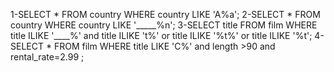 1-SELECT * FROM country WHERE country LIKE 'A%a'; 
2-SELECT * FROM country WHERE country LIKE '_____%n'; 
3-SELECT title FROM film WHERE title ILIKE '____%' and title ILIKE 't%' or title ILIKE '%t%' or title ILIKE '%t'; 
4-SELECT * FROM film WHERE title LIKE 'C%' and length >90 and rental_rate=2.99  ; 
